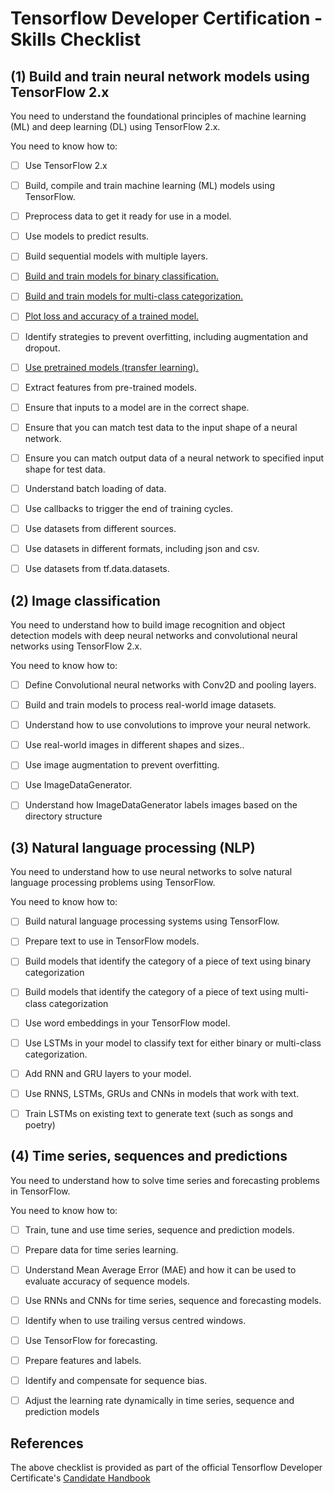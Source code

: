 # Tensorflow Developer Certification - Skills Checklist

## (1) Build and train neural network models using TensorFlow 2.x

You need to understand the foundational principles of machine learning (ML) and deep learning (DL)
using TensorFlow 2.x.

You need to know how to:

- [ ] Use TensorFlow 2.x
- [ ] Build, compile and train machine learning (ML) models using TensorFlow.
- [ ] Preprocess data to get it ready for use in a model.
- [ ] Use models to predict results.
- [ ] Build sequential models with multiple layers.
- [ ] [Build and train models for binary classification.](01-build-and-train-models/binary_classification.ipynb)
- [ ] [Build and train models for multi-class categorization.](01-build-and-train-models/multi_class_categorization.ipynb)
- [ ] [Plot loss and accuracy of a trained model.](01-build-and-train-models/plot_loss_and_accuracy.ipynb)
- [ ] Identify strategies to prevent overfitting, including augmentation and dropout.
- [ ] [Use pretrained models (transfer learning).](01-build-and-train-models/transfer_learning.ipynb)
- [ ] Extract features from pre-trained models.
- [ ] Ensure that inputs to a model are in the correct shape.
- [ ] Ensure that you can match test data to the input shape of a neural network.
- [ ] Ensure you can match output data of a neural network to specified input shape for test data.
- [ ] Understand batch loading of data.
- [ ] Use callbacks to trigger the end of training cycles.
- [ ] Use datasets from different sources.
- [ ] Use datasets in different formats, including json and csv.
- [ ] Use datasets from tf.data.datasets.


## (2) Image classification

You need to understand how to build image recognition and object detection models with deep neural
networks and convolutional neural networks using TensorFlow 2.x.

You need to know how to:

- [ ] Define Convolutional neural networks with Conv2D and pooling layers.
- [ ] Build and train models to process real-world image datasets.
- [ ] Understand how to use convolutions to improve your neural network.
- [ ] Use real-world images in different shapes and sizes..
- [ ] Use image augmentation to prevent overfitting.
- [ ] Use ImageDataGenerator.
- [ ] Understand how ImageDataGenerator labels images based on the directory structure


## (3) Natural language processing (NLP)

You need to understand how to use neural networks to solve natural language processing problems
using TensorFlow.

You need to know how to:

- [ ] Build natural language processing systems using TensorFlow.
- [ ] Prepare text to use in TensorFlow models.
- [ ] Build models that identify the category of a piece of text using binary categorization
- [ ] Build models that identify the category of a piece of text using multi-class categorization
- [ ] Use word embeddings in your TensorFlow model.
- [ ] Use LSTMs in your model to classify text for either binary or multi-class categorization.
- [ ] Add RNN and GRU layers to your model.
- [ ] Use RNNS, LSTMs, GRUs and CNNs in models that work with text.
- [ ] Train LSTMs on existing text to generate text (such as songs and poetry)


## (4) Time series, sequences and predictions

You need to understand how to solve time series and forecasting problems in TensorFlow.

You need to know how to:

- [ ] Train, tune and use time series, sequence and prediction models.
- [ ] Prepare data for time series learning.
- [ ] Understand Mean Average Error (MAE) and how it can be used to evaluate accuracy of sequence models.
- [ ] Use RNNs and CNNs for time series, sequence and forecasting models.
- [ ] Identify when to use trailing versus centred windows.
- [ ] Use TensorFlow for forecasting.
- [ ] Prepare features and labels.
- [ ] Identify and compensate for sequence bias.
- [ ] Adjust the learning rate dynamically in time series, sequence and prediction models


## References

The above checklist is provided as part of the official Tensorflow Developer Certificate's [Candidate Handbook](https://www.tensorflow.org/site-assets/downloads/marketing/cert/TF_Certificate_Candidate_Handbook.pdf)